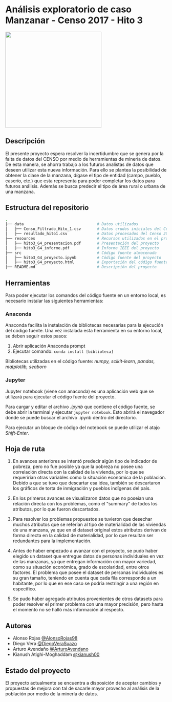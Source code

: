 # Análisis exploratorio de caso Manzanar - Censo 2017 - Hito 3
<img src="https://upload.wikimedia.org/wikipedia/commons/4/46/Censo_2017.png" width=300>

## Descripción
El presente proyecto espera resolver la incertidumbre que se genera por la falta de datos del CENSO por medio de herramientas de minería de datos. De esta manera, se ahorra trabajo a los futuros analistas de datos que deseen utilizar esta nueva información. Para ello se plantea la posibilidad de obtener la clase de la manzana, dígase el tipo de entidad (campo, pueblo, caserío, etc.) que esta representa para poder completar los datos para futuros análisis. Además se busca predecir el tipo de área rural o urbana de una manzana.


## Estructura del repositorio
```bash
.
├── data                                # Datos utilizados
│   ├── Censo_Filtrado_Hito_1.csv       # Datos crudos iniciales del Censo 2017
│   ├── resultado_hito1.csv             # Datos procesados del Censo 2017
├── resources                           # Recursos utilizados en el proyecto
│   ├── hito3_G4_presentacion.pdf       # Presentación del proyecto
│   ├── hito3_G4_informe.pdf            # Informe IEEE del proyecto
├── src                                 # Código fuente almacenado
│   ├── hito3_G4_proyecto.ipynb         # Código fuente del proyecto
│   ├── hito3_G4_proyecto.html          # Exportación del código fuente
├── README.md                           # Descripción del proyecto
```

## Herramientas

Para poder ejecutar los comandos del código fuente en un entorno local, es necesario instalar las siguientes herramientas:

### Anaconda
Anaconda facilita la instalación de bibliotecas necesarias para la ejecución del código fuente. Una vez instalada esta herramienta en su entorno local, se deben seguir estos pasos:

 1. Abrir aplicación Anaconda prompt
 2. Ejecutar comando: ```conda install [biblioteca]```

Bibliotecas utilizadas en el código fuente: *numpy, scikit-learn, pandas, matplotlib, seaborn*

### Jupyter
Jupyter notebook (viene con anaconda) es una aplicación web que se utilizará para ejecutar el código fuente del proyecto.

Para cargar y editar el archivo *.ipynb* que contiene el código fuente, se debe abrir la terminal y ejecutar ```jupyter notebook```. Esto abrirá el navegador donde se puede buscar el archivo .ipynb dentro del directorio. 

Para ejecutar un bloque de código del notebook se puede utilizar el atajo *Shift-Enter*.


## Hoja de ruta
1. En avances anteriores se intentó predecir algún tipo de indicador de pobreza, pero no fue posible ya que la pobreza no posee una correlación directa con la calidad de la vivienda, por lo que se requerirían otras variables como la situación económica de la población. Debido a que se tuvo que descartar esa idea, también se descartaron los gráficos de torta de inmigración y pueblos indígenas del país.

2. En los primeros avances se visualizaron datos que no poseían una relación directa con los problemas, como el "summary" de todos los atributos, por lo que fueron descartados.

3. Para resolver los problemas propuestos se tuvieron que desechar muchos atributos que se referían al tipo de materialidad de las viviendas de una manzana, ya que en el dataset original estos atributos derivan de forma directa en la calidad de materialidad, por lo que resultan ser redundantes para la implementación.

4. Antes de haber empezado a avanzar con el proyecto, se pudo haber elegido un dataset que entregue datos de personas individuales en vez de las manzanas, ya que entregan información con mayor variedad, como su situación económica, grado de escolaridad, entre otros factores. El problema que posee el dataset de personas individuales es su gran tamaño, teniendo en cuenta que cada fila corresponde a un habitante, por lo que en ese caso se podría restringir a una región en específico.

5. Se pudo haber agregado atributos provenientes de otros datasets para poder resolver el primer problema con una mayor precisión, pero hasta el momento no se halló más información al respecto.

## Autores
- Alonso Rojas [@AlonsoRojas98](https://gitlab.com/AlonsoRojas_98)
- Diego Vera [@DiegoVeraSuazo](https://github.com/DiegoVeraSuazo)
- Arturo Avendaño [@ArturoAvendano](https://github.com/ArturoAvendano)
- Kianush Atighi-Moghaddam [@kianush00](https://github.com/kianush00)

## Estado del proyecto
El proyecto actualmente se encuentra a disposición de aceptar cambios y propuestas de mejora con tal de sacarle mayor provecho al análisis de la población por medio de la minería de datos.
